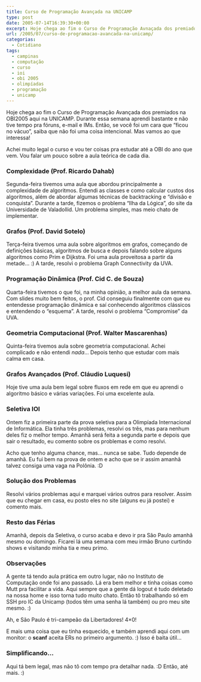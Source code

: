 ```yaml
---
title: Curso de Programação Avançada na UNICAMP
type: post
date: 2005-07-14T16:39:30+00:00
excerpt: Hoje chega ao fim o Curso de Programação Avnaçada dos premiados na OBI2005 aqui na UNICAMP, em Campinas-SP. Durante essa semana, aprendi bastante mas não tive tempo para fóruns, e-mail e IMs. Se você foi um dos caras que "ficou no vácuo", saiba que não tive a intenção... Mas vamos ao que interessa!
url: /2005/07/curso-de-programacao-avancada-na-unicamp/
categorias:
  - Cotidiano
tags:
  - campinas
  - computação
  - curso
  - ioi
  - obi 2005
  - olimpíadas
  - programação
  - unicamp
---
```


Hoje chega ao fim o Curso de Programação Avançada dos premiados na OBI2005 aqui na UNICAMP. Durante essa semana aprendi bastante e não tive tempo pra fóruns, e-mail e IMs. Então, se você foi um cara que “ficou no vácuo”, saiba que não foi uma coisa intencional. Mas vamos ao que interessa!

Achei muito legal o curso e vou ter coisas pra estudar até a OBI do ano que vem. Vou falar um pouco sobre a aula teórica de cada dia.

### Complexidade (Prof. Ricardo Dahab)

Segunda-feira tivemos uma aula que abordou principalmente a complexidade de algoritmos. Entendi as classes e como calcular custos dos algoritmos, além de abordar algumas técnicas de backtracking e “divisão e conquista”. Durante a tarde, fizemos o problema “Ilha da Lógica”, do site da Universidade de Valadollid. Um problema simples, mas meio chato de implementar.

### Grafos (Prof. David Sotelo)

Terça-feira tivemos uma aula sobre algoritmos em grafos, começando de definições básicas, algoritmos de busca e depois falando sobre alguns algoritmos como Prim e Dijkstra. Foi uma aula proveitosa a partir da metade… :) A tarde, resolvi o problema Graph Connectivity da UVA.

### Programação Dinâmica (Prof. Cid C. de Souza)

Quarta-feira tivemos o que foi, na minha opinião, a melhor aula da semana. Com slides muito bem feitos, o prof. Cid conseguiu finalmente com que eu entendesse programação dinâmica e saí conhecendo algoritmos clássicos e entendendo o “esquema”. A tarde, resolvi o problema “Compromise” da UVA.

### Geometria Computacional (Prof. Walter Mascarenhas)

Quinta-feira tivemos aula sobre geometria computacional. Achei complicado e não entendi _nada_… Depois tenho que estudar com mais calma em casa.

### Grafos Avançados (Prof. Cláudio Luquesi)

Hoje tive uma aula bem legal sobre fluxos em rede em que eu aprendi o algoritmo básico e várias variações. Foi uma excelente aula.

### Seletiva IOI

Ontem fiz a primeira parte da prova seletiva para a Olimpíada Internacional de Informática. Ela tinha três problemas, resolvi os três, mas para nenhum deles fiz o melhor tempo. Amanhã será feita a segunda parte e depois que sair o resultado, eu comento sobre os problemas e como resolvi.

Acho que tenho alguma chance, mas… nunca se sabe. Tudo depende de amanhã. Eu fui bem na prova de ontem e acho que se ir assim amanhã talvez consiga uma vaga na Polônia. :D

### Solução dos Problemas

Resolvi vários problemas aqui e marquei vários outros para resolver. Assim que eu chegar em casa, eu posto eles no site (alguns eu já postei) e comento mais.

### Resto das Férias

Amanhã, depois da Seletiva, o curso acaba e devo ir pra São Paulo amanhã mesmo ou domingo. Ficarei lá uma semana com meu irmão Bruno curtindo shows e visitando minha tia e meu primo.

### Observações

A gente tá tendo aula prática em outro lugar, não no Instituto de Computação onde foi ano passado. Lá era bem melhor e tinha coisas como Mutt pra facilitar a vida. Aqui sempre que a gente dá logout é tudo deletado na nossa home e isso torna tudo muito chato. Então tô trabalhando só em SSH pro IC da Unicamp (todos têm uma senha lá também) ou pro meu site mesmo. :)

Ah, e São Paulo é tri-campeão da Libertadores! 4×0!

E mais uma coisa que eu tinha esquecido, e também aprendi aqui com um monitor: o **scanf** aceita ERs no primeiro argumento. :) Isso é baita útil…

### Simplificando…

Aqui tá bem legal, mas não tô com tempo pra detalhar nada. :D Então, até mais. :)
